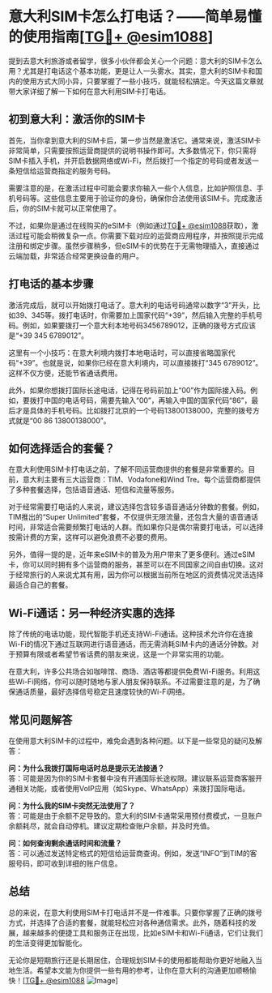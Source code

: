 # 意大利SIM卡怎么打电话？——简单易懂的使用指南[[TG💪+ @esim1088](https://t.me/s/esim1088)]

提到去意大利旅游或者留学，很多小伙伴都会关心一个问题：意大利的SIM卡怎么用？尤其是打电话这个基本功能，更是让人一头雾水。其实，意大利的SIM卡和国内的使用方式大同小异，只要掌握了一些小技巧，就能轻松搞定。今天这篇文章就带大家详细了解一下如何在意大利用SIM卡打电话。

## 初到意大利：激活你的SIM卡

首先，当你拿到意大利的SIM卡后，第一步当然是激活它。通常来说，激活SIM卡非常简单，只需要按照运营商提供的说明书操作即可。大多数情况下，你只需将SIM卡插入手机，并开启数据网络或Wi-Fi，然后拨打一个指定的号码或者发送一条短信给运营商指定的服务号码。

需要注意的是，在激活过程中可能会要求你输入一些个人信息，比如护照信息、手机号码等。这些信息主要用于验证你的身份，确保你合法使用该SIM卡。完成激活后，你的SIM卡就可以正常使用了。

不过，如果你是通过在线购买的eSIM卡（例如通过[TG💪+ @esim1088](https://t.me/s/esim1088)获取），激活过程可能会稍微复杂一点。你需要下载对应的运营商应用程序，并按照提示完成注册和绑定步骤。虽然步骤稍多，但eSIM卡的优势在于无需物理插入，直接通过云端加载，非常适合经常更换设备的用户。

## 打电话的基本步骤

激活完成后，就可以开始拨打电话了。意大利的电话号码通常以数字“3”开头，比如39、345等。拨打电话时，你需要加上国家代码“+39”，然后输入完整的手机号码。例如，如果要拨打一个意大利本地号码3456789012，正确的拨号方式应该是“+39 345 6789012”。

这里有一个小技巧：在意大利境内拨打本地电话时，可以直接省略国家代码“+39”。也就是说，如果你已经在意大利境内，可以直接拨打“345 6789012”。这样不仅方便，还能节省通话费用。

此外，如果你想拨打国际长途电话，记得在号码前加上“00”作为国际接入码。例如，要拨打中国的电话号码，需要先输入“00”，再输入中国的国家代码“86”，最后才是具体的手机号码。比如拨打北京的一个号码13800138000，完整的拨号方式就是“00 86 13800138000”。

## 如何选择适合的套餐？

在意大利使用SIM卡打电话之前，了解不同运营商提供的套餐是非常重要的。目前，意大利主要有三大运营商：TIM、Vodafone和Wind Tre。每个运营商都提供了多种套餐选择，包括语音通话、短信和流量等服务。

对于经常需要打电话的人来说，建议选择包含较多语音通话分钟数的套餐。例如，TIM推出的“Super Unlimited”套餐，不仅提供无限流量，还包含大量的语音通话时间，非常适合需要频繁打电话的人群。而如果你只是偶尔需要打电话，可以选择按需计费的方案，这样可以避免浪费不必要的费用。

另外，值得一提的是，近年来eSIM卡的普及为用户带来了更多便利。通过eSIM卡，你可以同时拥有多个运营商的服务，甚至可以在不同国家之间自由切换。这对于经常旅行的人来说尤其有用，因为你可以根据当前所在地区的资费情况灵活选择最适合自己的套餐。

## Wi-Fi通话：另一种经济实惠的选择

除了传统的电话功能，现代智能手机还支持Wi-Fi通话。这种技术允许你在连接Wi-Fi的情况下通过互联网进行语音通话，而无需消耗SIM卡内的通话分钟数。对于预算有限或者希望节省话费的朋友来说，这是一个非常实用的功能。

在意大利，许多公共场合如咖啡馆、商场、酒店等都提供免费Wi-Fi服务。利用这些Wi-Fi网络，你可以随时随地与家人朋友保持联系。不过需要注意的是，为了确保通话质量，最好选择信号稳定且速度较快的Wi-Fi网络。

## 常见问题解答

在使用意大利SIM卡的过程中，难免会遇到各种问题。以下是一些常见的疑问及解答：

**问：为什么我拨打国际电话时总是提示无法接通？**  
答：可能是因为你的SIM卡套餐中没有开通国际长途权限。建议联系运营商客服开通相关功能，或者使用VoIP应用（如Skype、WhatsApp）来拨打国际电话。

**问：为什么我的SIM卡突然无法使用了？**  
答：可能是由于余额不足导致的。意大利的SIM卡通常采用预付费模式，一旦账户余额耗尽，就会自动停机。建议定期检查账户余额，并及时充值。

**问：如何查询剩余通话时间和流量？**  
答：可以通过发送特定格式的短信给运营商查询。例如，发送“INFO”到TIM的客服号码，即可收到详细的账户信息。

## 总结

总的来说，在意大利使用SIM卡打电话并不是一件难事。只要你掌握了正确的拨号方式，并选择了合适的套餐，就能轻松应对各种通信需求。此外，随着科技的发展，越来越多的便捷工具和服务正在出现，比如eSIM卡和Wi-Fi通话，它们让我们的生活变得更加智能化。

无论你是短期旅行还是长期居住，合理规划SIM卡的使用都能帮助你更好地融入当地生活。希望本文能为你提供一些有用的参考，让你在意大利的沟通更加顺畅愉快！[[TG💪+ @esim1088](https://t.me/s/esim1088) ![Image](https://i.postimg.cc/4NQfJmqS/Snipaste-2025-05-13-00-14-12.png)]
